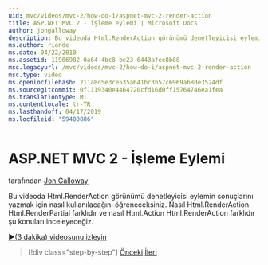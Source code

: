 ```yaml
---
uid: mvc/videos/mvc-2/how-do-i/aspnet-mvc-2-render-action
title: ASP.NET MVC 2 - işleme eylemi | Microsoft Docs
author: jongalloway
description: Bu videoda Html.RenderAction görünümü denetleyicisi eylemin sonuçlarını yazmak için nasıl kullanılacağını öğreneceksiniz. Html.RenderAction fr farkı adresindeki atacağız...
ms.author: riande
ms.date: 04/22/2010
ms.assetid: 11906982-0a64-4bc8-be23-6443afee8b88
msc.legacyurl: /mvc/videos/mvc-2/how-do-i/aspnet-mvc-2-render-action
msc.type: video
ms.openlocfilehash: 211a8d5e3ce535a641bc3b57c6969ab80e3524df
ms.sourcegitcommit: 0f1119340e4464720cfd16d0ff15764746ea1fea
ms.translationtype: MT
ms.contentlocale: tr-TR
ms.lasthandoff: 04/17/2019
ms.locfileid: "59400886"
---
```

# <a name="aspnet-mvc-2---render-action"></a>ASP.NET MVC 2 - İşleme Eylemi

tarafından [Jon Galloway](https://github.com/jongalloway)

Bu videoda Html.RenderAction görünümü denetleyicisi eylemin sonuçlarını yazmak için nasıl kullanılacağını öğreneceksiniz. Nasıl Html.RenderAction Html.RenderPartial farklıdır ve nasıl Html.Action Html.RenderAction farklıdır şu konuları inceleyeceğiz.

[&#9654;(3 dakika) videosunu izleyin](https://channel9.msdn.com/Blogs/ASP-NET-Site-Videos/aspnet-mvc-2-render-action)

> [!div class="step-by-step"]
> [Önceki](aspnet-mvc-2-areas.md)
> [İleri](5-minute-introduction-to-aspnet-mvc.md)
